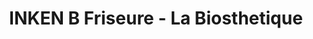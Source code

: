 ---
title: "INKEN B Friseure - La Biosthetique"
url: /leipzig/inken-b-friseure-la-biosthetique/
shop: Friseur
---